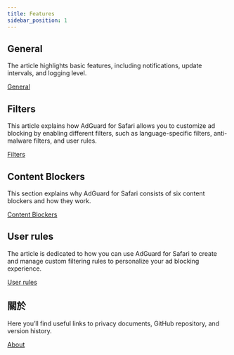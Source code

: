 ```yaml
---
title: Features
sidebar_position: 1
---
```


## General

The article highlights basic features, including notifications, update intervals, and logging level.

[General](adguard-for-safari/features/general.md)

## Filters

This article explains how AdGuard for Safari allows you to customize ad blocking by enabling different filters, such as language-specific filters, anti-malware filters, and user rules.

[Filters](/adguard-for-safari/features/filters.md)

## Content Blockers

This section explains why AdGuard for Safari consists of six content blockers and how they work.

[Content Blockers](/adguard-for-safari/features/content-blockers/content-blockers.md)

## User rules

The article is dedicated to how you can use AdGuard for Safari to create and manage custom filtering rules to personalize your ad blocking experience.

[User rules](/adguard-for-safari/features/rules.md)

## 關於

Here you’ll find useful links to privacy documents, GitHub repository, and version history.

[About](/adguard-for-safari/features/about.md)
